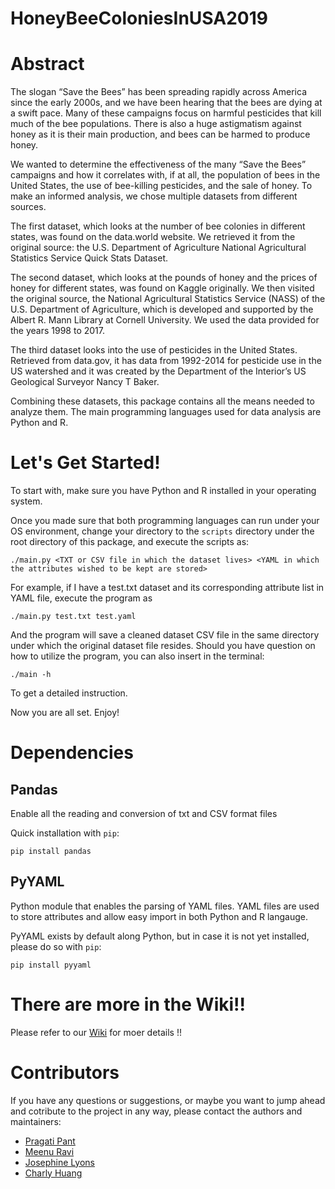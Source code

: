# HoneyBeeColoniesInUSA2019

# Abstract

The slogan “Save the Bees” has been spreading rapidly across America since the early 2000s, and we have been hearing that the bees are dying at a swift pace. Many of these campaigns focus on harmful pesticides that kill much of the bee populations. There is also a huge astigmatism against honey as it is their main production, and bees can be harmed to produce honey. 

We wanted to determine the effectiveness of the many “Save the Bees” campaigns and how it correlates with, if at all, the population of bees in the United States, the use of bee-killing pesticides, and the sale of honey. To make an informed analysis, we chose multiple datasets from different sources. 

The first dataset, which looks at the number of bee colonies in different states, was found on the data.world website. We retrieved it from the original source: the U.S. Department of Agriculture National Agricultural Statistics Service Quick Stats Dataset.

The second dataset, which looks at the pounds of honey and the prices of honey for different states, was found on Kaggle originally. We then visited the original source, the National Agricultural Statistics Service (NASS) of the U.S. Department of Agriculture, which is developed and supported by the Albert R. Mann Library at Cornell University. We used the data provided for the years 1998 to 2017.


The third dataset looks into the use of pesticides in the United States. Retrieved from data.gov, it has data from 1992-2014 for pesticide use in the US watershed and it was created by the Department of the Interior’s US Geological Surveyor Nancy T Baker.


Combining these datasets, this package contains all the means needed to analyze them. The main programming languages used for data analysis are Python and R. 

# Let's Get Started!

To start with, make sure you have Python and R installed in your operating system. 

Once you made sure that both programming languages can run under your OS environment, change your directory to the `scripts` directory under the root directory of this package, and execute the scripts as:

```
./main.py <TXT or CSV file in which the dataset lives> <YAML in which the attributes wished to be kept are stored>
```

For example, if I have a test.txt dataset and its corresponding attribute list in YAML file, execute the program as

```
./main.py test.txt test.yaml
```

And the program will save a cleaned dataset CSV file in the same directory under which the original dataset file resides.
Should you have question on how to utilize the program, you can also insert in the terminal:

```
./main -h
```

To get a detailed instruction.

Now you are all set. Enjoy!

# Dependencies

## Pandas 
Enable all the reading and conversion of txt and CSV format files

Quick installation with `pip`:

```
pip install pandas
```

## PyYAML
Python module that enables the parsing of YAML files. YAML files are used to store attributes and allow easy import in both Python and R langauge.

PyYAML exists by default along Python, but in case it is not yet installed, please do so with `pip`:

```
pip install pyyaml
```

# There are more in the Wiki!!

Please refer to our [Wiki](https://github.com/ITWSDataScience/HoneyBeeColoniesInUSA2019/wiki) for moer details !!

# Contributors

If you have any questions or suggestions, or maybe you want to jump ahead and cotribute to the project in any way, please contact the authors and maintainers:

- [Pragati Pant](pantp@rpi.edu)
- [Meenu Ravi](ravim@rpi.edu)
- [Josephine Lyons](lyonsj7@rpi.edu)
- [Charly Huang](huangc11@rpi.edu)
